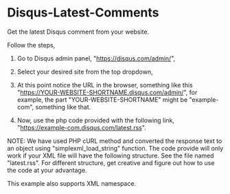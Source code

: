 # Disqus-Latest-Comments
Get the latest Disqus comment from your website.

Follow the steps,

  1. Go to Disqus admin panel, "https://disqus.com/admin/",
  
  2. Select your desired site from the top dropdown,
  
  3. At this point notice the URL in the browser, something like this "https://YOUR-WEBSITE-SHORTNAME.disqus.com/admin/", for example, the part "YOUR-WEBSITE-SHORTNAME" might be "example-com", something like that.
  
  4. Now, use the php code provided with the following link, "https://example-com.disqus.com/latest.rss".



NOTE: We have used PHP cURL method and converted the response text to an object using "simplexml_load_string" function. The code provide will only work if your XML file will have the following structure. See the file named "latest.rss". For different structure, get creative and figure out how to use the code at your advantage.

This example also supports XML namespace.
